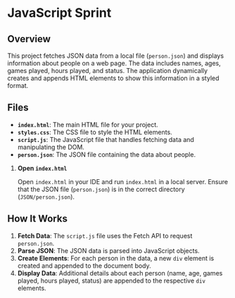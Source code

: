 # JavaScript Sprint

## Overview

This project fetches JSON data from a local file (`person.json`) and displays information about people on a web page. The data includes names, ages, games played, hours played, and status. The application dynamically creates and appends HTML elements to show this information in a styled format.

## Files

- **`index.html`**: The main HTML file for your project.
- **`styles.css`**: The CSS file to style the HTML elements.
- **`script.js`**: The JavaScript file that handles fetching data and manipulating the DOM.
- **`person.json`**: The JSON file containing the data about people.

1. **Open `index.html`**

   Open `index.html` in your IDE and run `index.html` in a local server. Ensure that the JSON file (`person.json`) is in the correct directory (`JSON/person.json`).

## How It Works

1. **Fetch Data**: The `script.js` file uses the Fetch API to request `person.json`.
2. **Parse JSON**: The JSON data is parsed into JavaScript objects.
3. **Create Elements**: For each person in the data, a new `div` element is created and appended to the document body.
4. **Display Data**: Additional details about each person (name, age, games played, hours played, status) are appended to the respective `div` elements.
